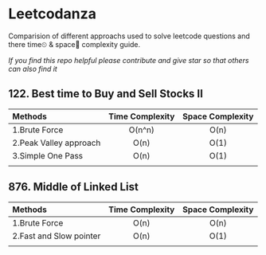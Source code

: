 # Leetcodanza  
Comparision of different approachs used to solve leetcode questions and there time⏲ & space📝 complexity guide.  

*If you find this repo helpful please contribute and give star so that others can also find it*
## 122. Best time to Buy and Sell Stocks II  

|   Methods	             | Time Complexity | Space Complexity |
|:-	                     |:-:	           |:-:	              |
| 1.Brute Force          | O(n^n)          |O(n)              |
| 2.Peak Valley approach | O(n)   	       |O(1)   	          |
| 3.Simple One Pass 	 | O(n)	           |O(1)              |
|                        |                 |                  |

## 876. Middle of Linked List

|   Methods	             | Time Complexity | Space Complexity |
|:-	                     |:-:	           |:-:	              |
| 1.Brute Force          | O(n)            |O(n)              |
| 2.Fast and Slow pointer| O(n)   	       |O(1)   	          |
|                        |                 |                  |